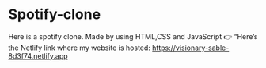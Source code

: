 # Spotify-clone
Here is a spotify clone. Made by using HTML,CSS and JavaScript
👉 “Here’s the Netlify link where my website is hosted: https://visionary-sable-8d3f74.netlify.app
